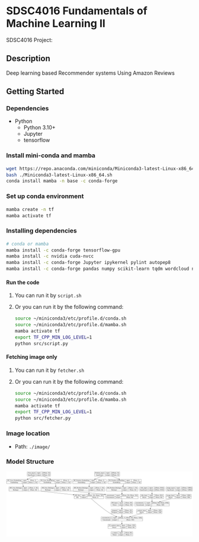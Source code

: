 # SDSC4016 Fundamentals of Machine Learning II

SDSC4016 Project:

## Description

Deep learning based Recommender systems Using Amazon Reviews

## Getting Started

### Dependencies

- Python
  - Python 3.10+
  - Jupyter
  - tensorflow

### Install mini-conda and mamba

```bash
wget https://repo.anaconda.com/miniconda/Miniconda3-latest-Linux-x86_64.sh
bash ./Miniconda3-latest-Linux-x86_64.sh
conda install mamba -n base -c conda-forge
```

### Set up conda environment

```bash
mamba create -n tf
mamba activate tf
```

### Installing dependencies

```bash
# conda or mamba
mamba install -c conda-forge tensorflow-gpu
mamba install -c nvidia cuda-nvcc
mamba install -c conda-forge Jupyter ipykernel pylint autopep8
mamba install -c conda-forge pandas numpy scikit-learn tqdm wordcloud nltk
```

#### Run the code

1. You can run it by ```script.sh```

2. Or you can run it by the following command:

    ```bash
    source ~/miniconda3/etc/profile.d/conda.sh
    source ~/miniconda3/etc/profile.d/mamba.sh
    mamba activate tf
    export TF_CPP_MIN_LOG_LEVEL=1
    python src/script.py
    ```

#### Fetching image only

1. You can run it by ```fetcher.sh```

2. Or you can run it by the following command:

    ```bash
    source ~/miniconda3/etc/profile.d/conda.sh
    source ~/miniconda3/etc/profile.d/mamba.sh
    mamba activate tf
    export TF_CPP_MIN_LOG_LEVEL=1
    python src/fetcher.py
    ```

### Image location

- Path: ```./image/```

### Model Structure

![image](./model_structure.png)
